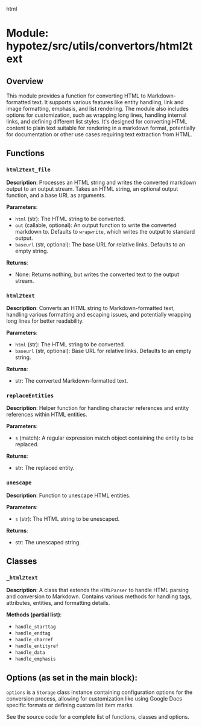 html
<h1>Module: hypotez/src/utils/convertors/html2text</h1>

<h2>Overview</h2>
<p>This module provides a function for converting HTML to Markdown-formatted text. It supports various features like entity handling, link and image formatting, emphasis, and list rendering. The module also includes options for customization, such as wrapping long lines, handling internal links, and defining different list styles.  It's designed for converting HTML content to plain text suitable for rendering in a markdown format, potentially for documentation or other use cases requiring text extraction from HTML.</p>

<h2>Functions</h2>

<h3><code>html2text_file</code></h3>

<p><strong>Description</strong>: Processes an HTML string and writes the converted markdown output to an output stream. Takes an HTML string, an optional output function, and a base URL as arguments.</p>

<p><strong>Parameters</strong>:</p>
<ul>
  <li><code>html</code> (str): The HTML string to be converted.</li>
  <li><code>out</code> (callable, optional): An output function to write the converted markdown to. Defaults to <code>wrapwrite</code>, which writes the output to standard output.</li>
  <li><code>baseurl</code> (str, optional): The base URL for relative links. Defaults to an empty string.</li>
</ul>

<p><strong>Returns</strong>:</p>
<ul>
  <li>None: Returns nothing, but writes the converted text to the output stream.</li>
</ul>


<h3><code>html2text</code></h3>

<p><strong>Description</strong>: Converts an HTML string to Markdown-formatted text, handling various formatting and escaping issues, and potentially wrapping long lines for better readability.</p>

<p><strong>Parameters</strong>:</p>
<ul>
  <li><code>html</code> (str): The HTML string to be converted.</li>
  <li><code>baseurl</code> (str, optional): Base URL for relative links.  Defaults to an empty string.</li>
</ul>

<p><strong>Returns</strong>:</p>
<ul>
  <li>str: The converted Markdown-formatted text.</li>
</ul>


<h3><code>replaceEntities</code></h3>
<p><strong>Description</strong>: Helper function for handling character references and entity references within HTML entities.</p>

<p><strong>Parameters</strong>:</p>
<ul>
  <li><code>s</code> (match): A regular expression match object containing the entity to be replaced.</li>
</ul>

<p><strong>Returns</strong>:</p>
<ul>
  <li>str: The replaced entity. </li>
</ul>

<h3><code>unescape</code></h3>

<p><strong>Description</strong>: Function to unescape HTML entities.</p>
<p><strong>Parameters</strong>:</p>
<ul>
  <li><code>s</code> (str): The HTML string to be unescaped.
  </li>
</ul>
<p><strong>Returns</strong>:</p>
<ul>
  <li>str: The unescaped string.</li>
</ul>

<!-- ... (Other functions and classes from the code) ... -->


<h2>Classes</h2>

<h3><code>_html2text</code></h3>

<p><strong>Description</strong>:  A class that extends the <code>HTMLParser</code> to handle HTML parsing and conversion to Markdown. Contains various methods for handling tags, attributes, entities, and formatting details.</p>


<p><strong>Methods (partial list)</strong>:</p>
<ul>
 <li><code>handle_starttag</code></li>
 <li><code>handle_endtag</code></li>
 <li><code>handle_charref</code></li>
 <li><code>handle_entityref</code></li>
 <li><code>handle_data</code></li>
 <li><code>handle_emphasis</code></li>
</ul>

<h2>Options (as set in the main block):</h2>
<p><code>options</code> is a <code>Storage</code> class instance containing configuration options for the conversion process, allowing for customization like using Google Docs specific formats or defining custom list item marks.</p>

<p>See the source code for a complete list of functions, classes and options.</p>